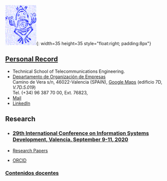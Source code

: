 ![Exlibris](Rana.png){: width=35 height=35 style="float:right; padding:8px"}

## [Personal Record](http://www.upv.es/ficha-personal/fgonzal)
* Technical School of Telecommunications Engineering.    
* [Departamento de Organización de Empresas](https://www.doe.upv.es)    
Camino de Vera s/n, 46022-Valencia (SPAIN), [Google Maps](https://www.google.es/maps/place/Departamento+de+Organización+de+Empresas/@39.4810472,-0.3396806,18z/data=!3m1!4b1!4m5!3m4!1s0xd604880cbfc3375:0x2dce851824b9109b!8m2!3d39.4810876!4d-0.3386372) (edificio 7D, *V.7D.5.019*)    
Tel. (+34) 96 387 70 00, Ext. 76823,
* [Mail](fgonzal@omp.upv.es)    
* [LinkedIn](https://www.linkedin.com/in/fglguevara)



## Research

* ### [29th International Conference on Information Systems Development, Valencia, September 9-11, 2020 ](http://isd2020.webs.upv.es)

* [Research Papers](https://scholar.google.com/citations?user=ZwUFeFAAAAAJ&hl=en)
* [ORCID](https://orcid.org/0000-0002-2617-1559
)

### [Contenidos docentes](cont-docentes.md)

